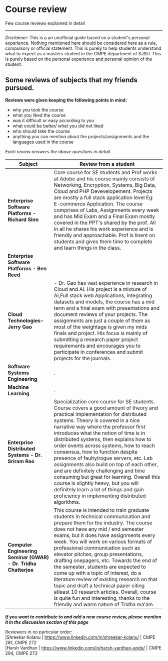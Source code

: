 
# Course review
Few course reviews explained in detail

- - - -
*Disclaimer*: This is a an unofficial guide based on a student's personal experience. Nothing mentioned here should be considered here as a rule, compulsory or official statement. This is purely to help students understand what to expect as a masters student in the CMPE department of SJSU. This is purely based on the personal experience and personal opinion of the student.


## Some reviews of subjects that my friends pursued.
__Reviews were given keeping the following points in mind:__
- why you took the course
- what you liked the course
- was it difficult or easy according to you
- what could be better/ what you did not liked
- who should take the course
- anything you can mention about the projects/assignments and the languages used in the course </br>

*Each review answers the above questions in detail.*

| Subject                                                         | Review from a student|
|-----------------------------------------------------------------|----------------------|
| __Enterprise Software Platforms - Richard Sinn__                | Core course for SE students and Prof works at Adobe and his course mainly consists of Networking, Encryption, Systems, Big Data, Cloud and PHP Devevelopement. Projects are mostly a full stack application level Eg: E-commerce Application. The course comprises of Labs, Assignments every week and has Mid Exam and a Final Exam mostly covered in the PPT's shared by the prof. All in all he shares his work experience and is friendly and approachable. Prof is linent on students and gives them time to complete and learn things in the class.|
| __Enterprise Software Platforms - Ben Reed__                    |  |
| __Cloud Technologies-Jerry Gao__                                | - Dr. Gao has vast experience in research in Cloud and AI. His project is a mixture of AI,Full stack web Applications, integrating datasets and models, the course has a mid term and a final exam with presentations and document reviews of your projects. The assignments are just a couple of them as most of the weightage is given my mids finals and project. His focus is mainly of submitting a research paper project requirements and encourages you to participate in conferences and submit projects for the journals.|
| __Software Systems Engineering__                                | .|
| __Machine Learning__                                            | .|
| __Enterprise Distributed Systems - Dr. Sriram Rao__             | Specialization core course for SE students. Course covers a good amount of theory and practical implementation for distributed systems. Theory is covered in a nice narrative way where the professor first introduces what the notion of time is in distributed systems, then explains how to order events across systems, how to reach consensus, how to function despite presence of faulty/rogue servers, etc. Lab assignments also build on top of each other, and are definitely challenging and time consuming but great for learning. Overall this course is slightly heavy, but you will definitely learn a lot of things and gain proficiency in implementing distributed algorithms.|
| __Computer Engineering Seminar (GWAR) - Dr. Tridha Chatterjee__ | This course is intended to train graduate students in technical communication and prepare them for the industry. The course does not have any mid / end semester exams, but it does have assignments every week. You will work on various formats of professional communication such as elevator pitches, group presentations, drafting onepagers, etc. Towards the end of the semester, students are expected to come up with a topic of interest, do a literature review of existing research on that topic and draft a technical paper citing atleast 10 research articles. Overall, course is quite fun and interesting, thanks to the friendly and warm nature of Tridha ma'am.|



__*If you want to contribute to and add a new course review, please mention it in the discussion section of this page*__

Reviewers in no particular order: </br>
|Shreekar Kolanu | https://www.linkedin.com/in/shreekar-kolanu/ | CMPE 281, CMPE 272</br>
|Harsh Vardhan | https://www.linkedin.com/in/harsh-vardhan-ande/ | CMPE 294, CMPE 273 </br>
